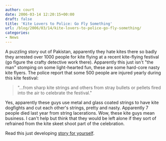 ```yaml
---
author: court
date: 2006-03-14 12:20:15+00:00
draft: false
title: 'Kite Lovers to Police: Go Fly Something'
url: /blog/2006/03/14/kite-lovers-to-police-go-fly-something/
categories:
- News
---
```


A puzzling story out of Pakistan, apparently they hate kites there so badly they arrested over 1000 people for kite flying at a recent kite-flying festival (go figure the crafty detective work there).  Apparently this just isn't "the man" stomping on some light-hearted fun, these are some hard-core nasty kite flyers.  The police report that some 500 people are injured yearly during this kite festival:


<blockquote>"...from sharp kite strings and others from stray bullets or pellets fired into the air to celebrate the festival."</blockquote>


Yes, apparently these guys use metal and glass coated strings to have kite dogfights and cut each other's strings, pretty and nasty.  Apparently 7 people died last year from string lacerations.  Wow, these kite guys mean business.  I can't help but think that they would be left alone if they sort of refrained from the kite skeet shoot part of the celebration. 

Read this just developing [story ](http://www.latimes.com/news/nationworld/world/la-fg-briefs13.3mar13,1,4857922.story?coll=la-headlines-world)  [for yourself](http://www.abc.net.au/news/newsitems/200603/s1590626.htm).
